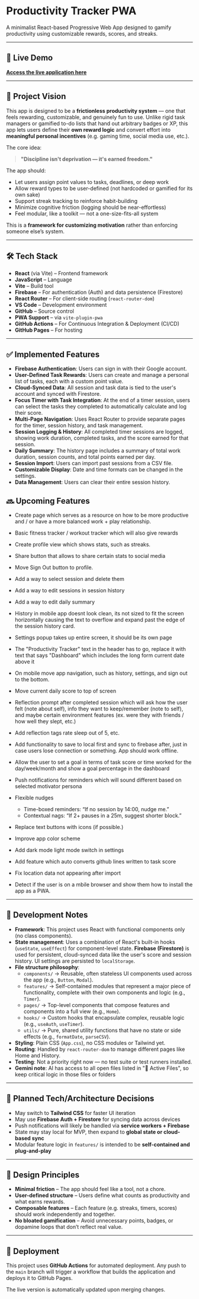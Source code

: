 # Productivity Tracker PWA

A minimalist React-based Progressive Web App designed to gamify productivity using customizable rewards, scores, and streaks.

---

## 🚀 Live Demo

**[Access the live application here](https://neolorenzo.github.io/productivity-pwa/)**

---

## 🧠 Project Vision

This app is designed to be a **frictionless productivity system** — one that feels rewarding, customizable, and genuinely fun to use. Unlike rigid task managers or gamified to-do lists that hand out arbitrary badges or XP, this app lets users define their **own reward logic** and convert effort into **meaningful personal incentives** (e.g. gaming time, social media use, etc.).

The core idea:  
> **"Discipline isn't deprivation — it's earned freedom."**

The app should:
- Let users assign point values to tasks, deadlines, or deep work
- Allow reward types to be user-defined (not hardcoded or gamified for its own sake)
- Support streak tracking to reinforce habit-building
- Minimize cognitive friction (logging should be near-effortless)
- Feel modular, like a toolkit — not a one-size-fits-all system

This is a **framework for customizing motivation** rather than enforcing someone else’s system.

---

## 🛠️ Tech Stack

- **React** (via Vite) – Frontend framework
- **JavaScript** – Language
- **Vite** – Build tool
- **Firebase** – For authentication (Auth) and data persistence (Firestore)
- **React Router** – For client-side routing (`react-router-dom`)
- **VS Code** – Development environment
- **GitHub** – Source control
- **PWA Support** – via `vite-plugin-pwa`
- **GitHub Actions** – For Continuous Integration & Deployment (CI/CD)
- **GitHub Pages** – For hosting

---

## ✅ Implemented Features

- **Firebase Authentication**: Users can sign in with their Google account.
- **User-Defined Task Rewards**: Users can create and manage a personal list of tasks, each with a custom point value.
- **Cloud-Synced Data**: All session and task data is tied to the user's account and synced with Firestore.
- **Focus Timer with Task Integration**: At the end of a timer session, users can select the tasks they completed to automatically calculate and log their score.
- **Multi-Page Navigation**: Uses React Router to provide separate pages for the timer, session history, and task management.
- **Session Logging & History**: All completed timer sessions are logged, showing work duration, completed tasks, and the score earned for that session.
- **Daily Summary**: The history page includes a summary of total work duration, session counts, and total points earned per day.
- **Session Import**: Users can import past sessions from a CSV file.
- **Customizable Display**: Date and time formats can be changed in the settings.
- **Data Management**: Users can clear their entire session history.

## 🔜 Upcoming Features

- Create page which serves as a resource on how to be more productive and / or have a more balanced work + play relationship.

- Basic fitness tracker / workout tracker which will also give rewards

- Create profile view which shows stats, such as streaks.
- Share button that allows to share certain stats to social media
- Move Sign Out button to profile.

- Add a way to select session and delete them
- Add a way to edit sessions in session history
- Add a way to edit daily summary
- History in mobile app doesnt look clean, its not sized to fit the screen horizontally causing the text to overflow and expand past the edge of the session history card.
- Settings popup takes up entire screen, it should be its own page
- The "Productivity Tracker" text in the header has to go, replace it with text that says "Dashboard" which includes the long form current date above it
- On mobile move app navigation, such as history, settings, and sign out to the bottom.
- Move current daily score to top of screen

- Reflection prompt after completed session which will ask how the user felt (note about self), info they want to keep/remember (note to self), and maybe certain environment features (ex. were they with friends / how well they slept, etc.)
- Add reflection tags rate sleep out of 5, etc.

- Add functionality to save to local first and sync to firebase after, just in case users lose connection or something. App should work offline.

- Allow the user to set a goal in terms of task score or time worked for the day/week/month and show a goal percentage in the dashboard

- Push notifications for reminders which will sound different based on selected motivator persona
- Flexible nudges
  - Time-boxed reminders: “If no session by 14:00, nudge me.”
  - Contextual nags: “If 2+ pauses in a 25m, suggest shorter block.”

- Replace text buttons with icons (if possible.)
- Improve app color scheme
- Add dark mode light mode switch in settings

- Add feature which auto converts github lines written to task score

- Fix location data not appearing after import

- Detect if the user is on a mbile browser and show them how to install the app as a PWA.

---

## 🧪 Development Notes

- **Framework**: This project uses React with functional components only (no class components).
- **State management**: Uses a combination of React's built-in hooks (`useState`, `useEffect`) for component-level state. **Firebase (Firestore)** is used for persistent, cloud-synced data like the user's score and session history. UI settings are persisted to `localStorage`.
- **File structure philosophy**:
  - `components/` → Reusable, often stateless UI components used across the app (e.g., `Button`, `Modal`).
  - `features/` → Self-contained modules that represent a major piece of functionality, complete with their own components and logic (e.g., `Timer`).
  - `pages/` → Top-level components that compose features and components into a full view (e.g., `Home`).
  - `hooks/` → Custom hooks that encapsulate complex, reusable logic (e.g., `useAuth`, `useTimer`).
  - `utils/` → Pure, shared utility functions that have no state or side effects (e.g., `formatDate`, `parseCSV`).
- **Styling**: Plain CSS (`App.css`), no CSS modules or Tailwind yet.
- **Routing**: Handled by `react-router-dom` to manage different pages like Home and History.
- **Testing**: Not a priority right now — no test suite or test runners installed.
- **Gemini note**: AI has access to all open files listed in "📌 Active Files", so keep critical logic in those files or folders

---

## 🧭 Planned Tech/Architecture Decisions

- May switch to **Tailwind CSS** for faster UI iteration
- May use **Firebase Auth + Firestore** for syncing data across devices
- Push notifications will likely be handled via **service workers + Firebase**
- State may stay local for MVP, then expand to **global state or cloud-based sync**
- Modular feature logic in `features/` is intended to be **self-contained and plug-and-play**

---

## 🧱 Design Principles

- **Minimal friction** – The app should feel like a tool, not a chore.
- **User-defined structure** – Users define what counts as productivity and what earns rewards.
- **Composable features** – Each feature (e.g. streaks, timers, scores) should work independently and together.
- **No bloated gamification** – Avoid unnecessary points, badges, or dopamine loops that don’t reflect real value.

---

## 🚀 Deployment

This project uses **GitHub Actions** for automated deployment. Any push to the `main` branch will trigger a workflow that builds the application and deploys it to GitHub Pages.

The live version is automatically updated upon merging changes.